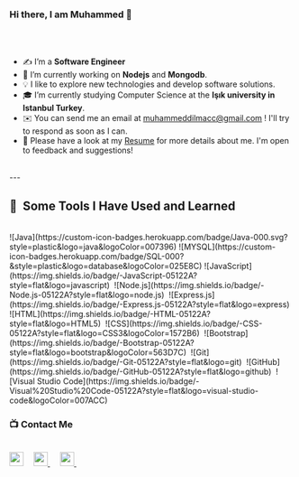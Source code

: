 ### Hi there, I am Muhammed 👋

<br/>
<br/>

- ✍️ I’m a **Software Engineer**
- 🔭 I’m currently working on **Nodejs** and **Mongodb**.
- 💡 I like to explore new technologies and develop software solutions.
- 🎓 I’m currently studying Computer Science at the **Işık university in Istanbul Turkey**.
- ✉️ You can send me an email at muhammeddilmacc@gmail.com ! I'll try to respond as soon as I can.
- 📄 Please have a look at my [Resume](https://drive.google.com/file/) for more details about me. I'm open to feedback and suggestions!

<br/>
---
<br/>

<h2> 🚀 &nbsp;Some Tools I Have Used and Learned</h2>
<p align="left">
<br/>
![Java](https://custom-icon-badges.herokuapp.com/badge/Java-000.svg?style=plastic&logo=java&logoColor=007396)
![MYSQL](https://custom-icon-badges.herokuapp.com/badge/SQL-000?&style=plastic&logo=database&logoColor=025E8C)
![JavaScript](https://img.shields.io/badge/-JavaScript-05122A?style=flat&logo=javascript)&nbsp;
![Node.js](https://img.shields.io/badge/-Node.js-05122A?style=flat&logo=node.js)&nbsp;
![Express.js](https://img.shields.io/badge/-Express.js-05122A?style=flat&logo=express)&nbsp;
![HTML](https://img.shields.io/badge/-HTML-05122A?style=flat&logo=HTML5)&nbsp;
![CSS](https://img.shields.io/badge/-CSS-05122A?style=flat&logo=CSS3&logoColor=1572B6)&nbsp;
![Bootstrap](https://img.shields.io/badge/-Bootstrap-05122A?style=flat&logo=bootstrap&logoColor=563D7C)&nbsp;
![Git](https://img.shields.io/badge/-Git-05122A?style=flat&logo=git)&nbsp;
![GitHub](https://img.shields.io/badge/-GitHub-05122A?style=flat&logo=github)&nbsp;
![Visual Studio Code](https://img.shields.io/badge/-Visual%20Studio%20Code-05122A?style=flat&logo=visual-studio-code&logoColor=007ACC)&nbsp;

<br/>

### 📺 Contact Me

<br/>
<a href="https://twitter.com/muhammeddilmacc"><img width="25px" src="https://www.vectorlogo.zone/logos/twitter/twitter-icon.svg"/></a>&ensp;&ensp;
<a 
  href="https://www.linkedin.com/in/muhammeddilmac/">
<img width="25px" src="https://www.vectorlogo.zone/logos/linkedin/linkedin-icon.svg" />
</a>&ensp;&ensp;
<a href="mailto:muhammeddilmacc@gmail.com">
<img width="25px" src="https://www.vectorlogo.zone/logos/gmail/gmail-icon.svg" />
</a>&ensp;&ensp;
